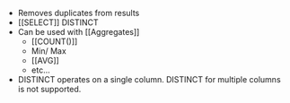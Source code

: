 - Removes duplicates from results
- [[SELECT]] DISTINCT
- Can be used with [[Aggregates]]
	- [[COUNT()]]
	- Min/ Max
	- [[AVG]]
	- etc...
- DISTINCT operates on a single column. DISTINCT for multiple columns is not supported.